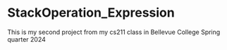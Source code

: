 # StackOperation_Expression
This is my second project from my cs211 class in Bellevue College Spring quarter 2024

